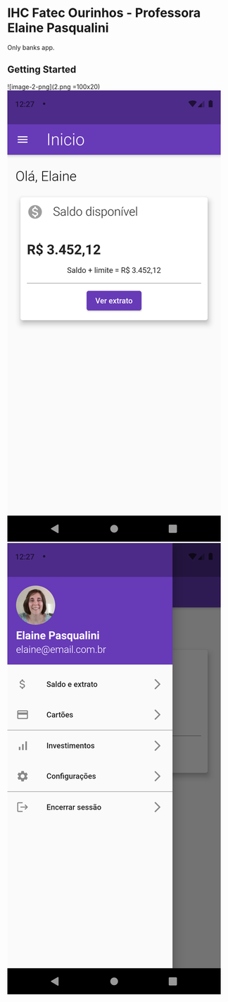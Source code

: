 # IHC Fatec Ourinhos - Professora Elaine Pasqualini

Only banks app.

## Getting Started

![image-2-png](2.png =100x20)
![image-1-png](1.png)
![image-3-png](3.png)
